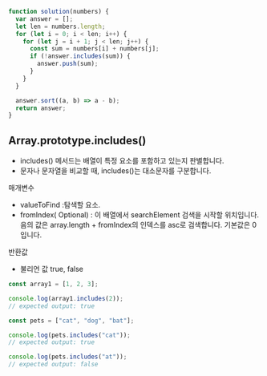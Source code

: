 ```js
function solution(numbers) {
  var answer = [];
  let len = numbers.length;
  for (let i = 0; i < len; i++) {
    for (let j = i + 1; j < len; j++) {
      const sum = numbers[i] + numbers[j];
      if (!answer.includes(sum)) {
        answer.push(sum);
      }
    }
  }

  answer.sort((a, b) => a - b);
  return answer;
}
```

## Array.prototype.includes()

- includes() 메서드는 배열이 특정 요소를 포함하고 있는지 판별합니다.
- 문자나 문자열을 비교할 때, includes()는 대소문자를 구분합니다.

매개변수

- valueToFind :탐색할 요소.
- fromIndex( Optional) : 이 배열에서 searchElement 검색을 시작할 위치입니다. 음의 값은 array.length + fromIndex의 인덱스를 asc로 검색합니다. 기본값은 0입니다.

반환값

- 불리언 값 true, false

```js
const array1 = [1, 2, 3];

console.log(array1.includes(2));
// expected output: true

const pets = ["cat", "dog", "bat"];

console.log(pets.includes("cat"));
// expected output: true

console.log(pets.includes("at"));
// expected output: false
```
